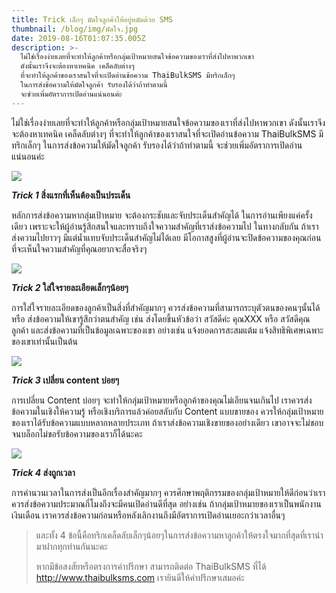 ```yaml
---
title: Trick เล็กๆ มัดใจลูกค้าให้อยู่หมัดด้วย SMS
thumbnail: /blog/img/มัดใจ.jpg
date: 2019-08-16T01:07:35.005Z
description: >-
  ไม่ใช่เรื่องง่ายเลยที่จะทำให้ลูกค้าหรือกลุ่มเป้าหมายสนใจข้อความของเราที่ส่งไปหาพวกเขา
  ดังนั้นเราจึงจะต้องหาเทคนิค เคล็ดลับต่างๆ
  ที่จะทำให้ลูกค้าของเราสนใจที่จะเปิดอ่านข้อความ ThaiBulkSMS มีทริกเล็กๆ
  ในการส่งข้อความให้มัดใจลูกค้า รับรองได้ว่าถ้าทำตามนี้
  จะช่วยเพิ่มอัตราการเปิดอ่านแน่นอนค่ะ
---
```

ไม่ใช่เรื่องง่ายเลยที่จะทำให้ลูกค้าหรือกลุ่มเป้าหมายสนใจข้อความของเราที่ส่งไปหาพวกเขา ดังนั้นเราจึงจะต้องหาเทคนิค เคล็ดลับต่างๆ ที่จะทำให้ลูกค้าของเราสนใจที่จะเปิดอ่านข้อความ ThaiBulkSMS มีทริกเล็กๆ ในการส่งข้อความให้มัดใจลูกค้า รับรองได้ว่าถ้าทำตามนี้ จะช่วยเพิ่มอัตราการเปิดอ่านแน่นอนค่ะ

![](/blog/img/shocked-ladies-friends-using-mobile-phone_171337-5680.jpg)

**_Trick 1_ สิ่งแรกที่เห็นต้องเป็นประเด็น** 

หลักการส่งข้อความหากลุ่มเป้าหมาย จะต้องกระชับและจับประเด็นสำคัญได้ ในการอ่านเพียงแค่ครั้งเดียว เพราะจะให้ผู้อ่านรู้สึกสนใจและทราบถึงใจความสำคัญที่เราส่งข้อความไป ในทางกลับกัน ถ้าเราส่งความไปยาวๆ มีแต่น้ำแทบจับประเด็นสำคัญไม่ได้เลย มีโอกาสสูงที่ผู้อ่านจะปิดข้อความของคุณก่อน ที่จะเห็นใจความสำคัญที่คุณอยากจะสื่อจริงๆ

![](/blog/img/two-beautiful-ladies-friends-chatting-by-phones_171337-5674.jpg)

**_Trick 2_ ใส่ใจรายละเอียดเล็กๆน้อยๆ** 

การใส่ใจรายละเอียดของลูกค้าเป็นสิ่งที่สำคัญมากๆ ควรส่งข้อความที่สามารถระบุตัวตนของคนๆนั้นได้ หรือ ส่งข้อความให้เขารู้สึกว่าตนสำคัญ เช่น ส่งโดยขึ้นหัวข้อว่า สวัสดีค่ะ คุณXXX หรือ สวัสดีคุณลูกค้า และส่งข้อความที่เป็นข้อมูลเฉพาะของเขา อย่างเช่น แจ้งยอดการสะสมแต้ม แจ้งสิทธิพิเศษเฉพาะของเขาเท่านั้นเป็นต้น 

![](/blog/img/two-smiling-ladies-friends-using-mobile-phone_171337-5682.jpg)

**_Trick 3_ เปลี่ยน content บ่อยๆ**  

การเปลี่ยน Content บ่อยๆ จะทำให้กลุ่มเป้าหมายหรือลูกค้าของคุณไม่เอียนจนเกินไป เราควรส่งข้อความในเชิงให้ความรู้ หรือเชิงบริการแล้วค่อยสลับกับ Content แบบขายของ ควรให้กลุ่มเป้าหมายของเราได้รับข้อความแบบหลากหลายประเภท ถ้าเราส่งข้อความเชิงขายของอย่างเดียว เขาอาจจะไม่ชอบจนบล็อกไม่ขอรับข้อความของเราก็ได้นะคะ

![](/blog/img/two-thinking-ladies-chatting-by-phones_171337-5677.jpg)

**_Trick 4_  ส่งถูกเวลา** 

การคำนวนเวลาในการส่งเป็นอีกเรื่องสำคัญมากๆ ควรศึกษาพฤติกรรมของกลุ่มเป้าหมายให้ดีก่อนว่าเราควรส่งข้อความประมาณกี่โมงถึงจะมีคนเปิดอ่านดีที่สุด อย่างเช่น ถ้ากลุ่มเป้าหมายของเราเป็นพนักงานเงินเดือน เราควรส่งข้อความก่อนหรือหลังเลิกงานถึงมีอัตราการเปิดอ่านเยอะกว่าเวลาอื่นๆ 

> และทั้ง 4 ข้อนี้คือทริกเคล็ดลับเล็กๆน้อยๆในการส่งข้อความหาลูกค้าให้ตรงใจมากที่สุดที่เรานำมาฝากทุกท่านกันนะคะ
>
>  หากมีข้อสงสัยหรือตรงการคำปรึกษา สามารถติดต่อ ThaiBulkSMS ที่ได้ http://www.thaibulksms.com เรายินดีให้คำปรึกษาเสมอค่ะ
